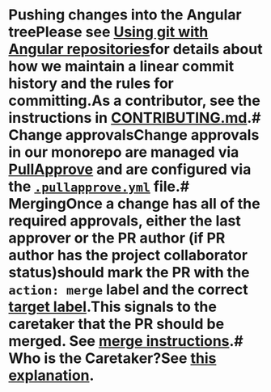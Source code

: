 # Pushing changes into the Angular treePlease see [Using git with Angular repositories](https://docs.google.com/document/d/1h8nijFSaa1jG_UE8v4WP7glh5qOUXnYtAtJh_gwOQHI/edit)for details about how we maintain a linear commit history and the rules for committing.As a contributor, see the instructions in [CONTRIBUTING.md](../CONTRIBUTING.md).# Change approvalsChange approvals in our monorepo are managed via [PullApprove](https://docs.pullapprove.com/) and are configured via the [`.pullapprove.yml`](../.pullapprove.yml) file.# MergingOnce a change has all of the required approvals, either the last approver or the PR author (if PR author has the project collaborator status)should mark the PR with the `action: merge` label and the correct [target label](https://github.com/angular/angular/blob/main/docs/TRIAGE_AND_LABELS.md#pr-target).This signals to the caretaker that the PR should be merged. See [merge instructions](CARETAKER.md).# Who is the Caretaker?See [this explanation](https://twitter.com/IgorMinar/status/799365744806854656).